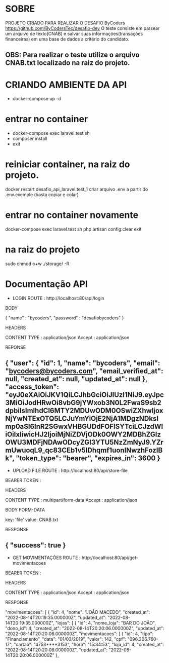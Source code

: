 # SOBRE
PROJETO CRIADO PARA REALIZAR O DESAFIO ByCoders
https://github.com/ByCodersTec/desafio-dev
O teste consiste em parsear um arquivo de texto(CNAB) e salvar suas informações(transações financeiras) em uma base de dados a critério do candidato.
## OBS: Para realizar o teste utilize o arquivo CNAB.txt localizado na raiz do projeto.

# CRIANDO AMBIENTE DA API

- docker-compose up -d

# entrar no container
- docker-compose exec laravel.test sh
- composer install
- exit

# reiniciar container, na raiz do projeto.
docker restart desafio_api_laravel.test_1
criar arquivo .env a partir do .env.exemple (basta copiar e colar)

# entrar no container novamente
docker-compose exec laravel.test sh
php artisan config:clear
exit

# na raiz do projeto
sudo chmod o+w ./storage/ -R


# Documentação API
- LOGIN
ROUTE : http://localhost:80/api/login

BODY

{
    "name" : "bycoders",
    "password" : "desafiobycoders"
}

HEADERS

CONTENT TYPE : application/json
Accept : application/json

REPONSE

{
    "user": {
        "id": 1,
        "name": "bycoders",
        "email": "bycoders@bycoders.com",
        "email_verified_at": null,
        "created_at": null,
        "updated_at": null
    },
    "access_token": "eyJ0eXAiOiJKV1QiLCJhbGciOiJIUzI1NiJ9.eyJpc3MiOiJodHRwOi8vbG9jYWxob3N0L2FwaS9sb2dpbiIsImlhdCI6MTY2MDUwODM0OSwiZXhwIjoxNjYwNTExOTQ5LCJuYmYiOjE2NjA1MDgzNDksImp0aSI6InR2SGwxVHBGUDdFOFlSYTciLCJzdWIiOiIxIiwicHJ2IjoiMjNiZDVjODk0OWY2MDBhZGIzOWU3MDFjNDAwODcyZGI3YTU5NzZmNyJ9.YZrmUwuoqL9_qc83CEb1v5IDhqmf1uonINwzhFozIBk",
    "token_type": "bearer",
    "expires_in": 3600
}
--------------------------------------------------------------------------
- UPLOAD FILE
ROUTE : http://localhost:80/api/store-file

BEARER TOKEN : 

HEADERS

CONTENT TYPE : multipart/form-data
Accept : application/json

BODY FORM-DATA

key: 'file'
value: CNAB.txt

RESPONSE

{
    "success": true
}
---------------------------------------------------------------------------
- GET MOVIMENTAÇÕES
ROUTE : http://localhost:80/api/get-movimentacoes

BEARER TOKEN : 

HEADERS

CONTENT TYPE : application/json
Accept : application/json

RESPONSE

"movimentacoes": [
        {
            "id": 4,
            "nome": "JOÃO MACEDO",
            "created_at": "2022-08-14T20:19:35.000000Z",
            "updated_at": "2022-08-14T20:19:35.000000Z",
            "lojas": [
                {
                    "id": 4,
                    "nome_loja": "BAR DO JOÃO",
                    "dono_id": 4,
                    "created_at": "2022-08-14T20:20:06.000000Z",
                    "updated_at": "2022-08-14T20:20:06.000000Z",
                    "movimentacoes": [
                        {
                            "id": 4,
                            "tipo": "Financiamento",
                            "data": "01/03/2019",
                            "valor": 142,
                            "cpf": "096.206.760-17",
                            "cartao": "4753****3153",
                            "hora": "15:34:53",
                            "loja_id": 4,
                            "created_at": "2022-08-14T20:20:06.000000Z",
                            "updated_at": "2022-08-14T20:20:06.000000Z"
                        }, 





